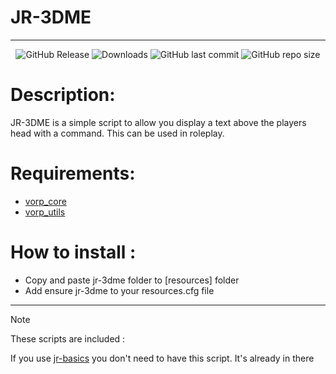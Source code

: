 # JR-3DME

---
<p align="center">
  <img alt="GitHub Release" src="https://img.shields.io/github/v/release/JustRoys/jr-3dme">
  <img alt="Downloads" src="https://img.shields.io/github/downloads/JustRoys/jr-3dme/total">
  <img alt="GitHub last commit" src="https://img.shields.io/github/last-commit/JustRoys/jr-3dme">
  <img alt="GitHub repo size" src="https://img.shields.io/github/repo-size/JustRoys/jr-3dme">
</p>

# Description:
JR-3DME is a simple script to allow you display a text above the players head with a command.
This can be used in roleplay.

# Requirements:
- [vorp_core](https://github.com/VORPCORE/vorp-core-lua)
- [vorp_utils](https://github.com/VORPCORE/vorp_utils)

# How to install :
- Copy and paste jr-3dme folder to [resources] folder
- Add ensure jr-3dme to your resources.cfg file

---
> [!NOTE]
> These scripts are included :
>
> If you use [jr-basics](https://github.com/JustRoys/jr-basics) you don't need to have this script. It's already in there